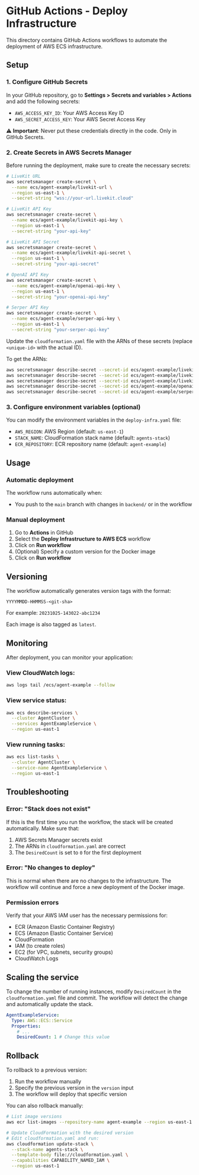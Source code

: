 # GitHub Actions - Deploy Infrastructure

This directory contains GitHub Actions workflows to automate the deployment of AWS ECS infrastructure.

## Setup

### 1. Configure GitHub Secrets

In your GitHub repository, go to **Settings > Secrets and variables > Actions** and add the following secrets:

- `AWS_ACCESS_KEY_ID`: Your AWS Access Key ID
- `AWS_SECRET_ACCESS_KEY`: Your AWS Secret Access Key

⚠️ **Important**: Never put these credentials directly in the code. Only in GitHub Secrets.

### 2. Create Secrets in AWS Secrets Manager

Before running the deployment, make sure to create the necessary secrets:

```bash
# LiveKit URL
aws secretsmanager create-secret \
  --name ecs/agent-example/livekit-url \
  --region us-east-1 \
  --secret-string "wss://your-url.livekit.cloud"

# LiveKit API Key
aws secretsmanager create-secret \
  --name ecs/agent-example/livekit-api-key \
  --region us-east-1 \
  --secret-string "your-api-key"

# LiveKit API Secret
aws secretsmanager create-secret \
  --name ecs/agent-example/livekit-api-secret \
  --region us-east-1 \
  --secret-string "your-api-secret"

# OpenAI API Key
aws secretsmanager create-secret \
  --name ecs/agent-example/openai-api-key \
  --region us-east-1 \
  --secret-string "your-openai-api-key"

# Serper API Key
aws secretsmanager create-secret \
  --name ecs/agent-example/serper-api-key \
  --region us-east-1 \
  --secret-string "your-serper-api-key"
```

Update the `cloudformation.yaml` file with the ARNs of these secrets (replace `<unique-id>` with the actual ID).

To get the ARNs:

```bash
aws secretsmanager describe-secret --secret-id ecs/agent-example/livekit-url
aws secretsmanager describe-secret --secret-id ecs/agent-example/livekit-api-key
aws secretsmanager describe-secret --secret-id ecs/agent-example/livekit-api-secret
aws secretsmanager describe-secret --secret-id ecs/agent-example/openai-api-key
aws secretsmanager describe-secret --secret-id ecs/agent-example/serper-api-key
```

### 3. Configure environment variables (optional)

You can modify the environment variables in the `deploy-infra.yaml` file:

- `AWS_REGION`: AWS Region (default: `us-east-1`)
- `STACK_NAME`: CloudFormation stack name (default: `agents-stack`)
- `ECR_REPOSITORY`: ECR repository name (default: `agent-example`)

## Usage

### Automatic deployment

The workflow runs automatically when:

- You push to the `main` branch with changes in `backend/` or in the workflow

### Manual deployment

1. Go to **Actions** in GitHub
2. Select the **Deploy Infrastructure to AWS ECS** workflow
3. Click on **Run workflow**
4. (Optional) Specify a custom version for the Docker image
5. Click on **Run workflow**

## Versioning

The workflow automatically generates version tags with the format:

```
YYYYMMDD-HHMMSS-<git-sha>
```

For example: `20231025-143022-abc1234`

Each image is also tagged as `latest`.

## Monitoring

After deployment, you can monitor your application:

### View CloudWatch logs:

```bash
aws logs tail /ecs/agent-example --follow
```

### View service status:

```bash
aws ecs describe-services \
  --cluster AgentCluster \
  --services AgentExampleService \
  --region us-east-1
```

### View running tasks:

```bash
aws ecs list-tasks \
  --cluster AgentCluster \
  --service-name AgentExampleService \
  --region us-east-1
```

## Troubleshooting

### Error: "Stack does not exist"

If this is the first time you run the workflow, the stack will be created automatically. Make sure that:

1. AWS Secrets Manager secrets exist
2. The ARNs in `cloudformation.yaml` are correct
3. The `DesiredCount` is set to `0` for the first deployment

### Error: "No changes to deploy"

This is normal when there are no changes to the infrastructure. The workflow will continue and force a new deployment of the Docker image.

### Permission errors

Verify that your AWS IAM user has the necessary permissions for:

- ECR (Amazon Elastic Container Registry)
- ECS (Amazon Elastic Container Service)
- CloudFormation
- IAM (to create roles)
- EC2 (for VPC, subnets, security groups)
- CloudWatch Logs

## Scaling the service

To change the number of running instances, modify `DesiredCount` in the `cloudformation.yaml` file and commit. The workflow will detect the change and automatically update the stack.

```yaml
AgentExampleService:
  Type: AWS::ECS::Service
  Properties:
    # ...
    DesiredCount: 1 # Change this value
```

## Rollback

To rollback to a previous version:

1. Run the workflow manually
2. Specify the previous version in the `version` input
3. The workflow will deploy that specific version

You can also rollback manually:

```bash
# List image versions
aws ecr list-images --repository-name agent-example --region us-east-1

# Update CloudFormation with the desired version
# Edit cloudformation.yaml and run:
aws cloudformation update-stack \
  --stack-name agents-stack \
  --template-body file://cloudformation.yaml \
  --capabilities CAPABILITY_NAMED_IAM \
  --region us-east-1
```
